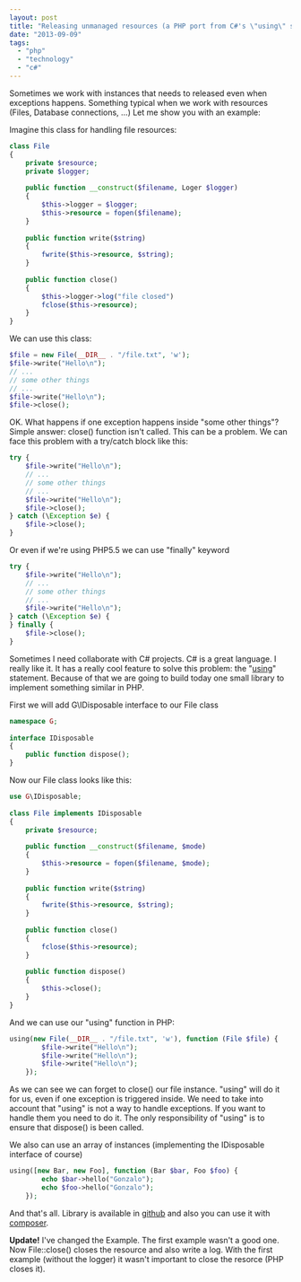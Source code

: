```yaml
---
layout: post
title: "Releasing unmanaged resources (a PHP port from C#'s \"using\" statement)"
date: "2013-09-09"
tags: 
  - "php"
  - "technology"
  - "c#"
---
```


Sometimes we work with instances that needs to released even when exceptions happens. Something typical when we work with resources (Files, Database connections, ...) Let me show you with an example:

Imagine this class for handling file resources: 

```php
class File
{
    private $resource;
    private $logger;
 
    public function __construct($filename, Loger $logger)
    {
        $this->logger = $logger;
        $this->resource = fopen($filename);
    }
 
    public function write($string)
    {
        fwrite($this->resource, $string);
    }
 
    public function close()
    {
        $this->logger->log("file closed")   
        fclose($this->resource);
    }
}
```

We can use this class: 

```php
$file = new File(__DIR__ . "/file.txt", 'w');
$file->write("Hello\n");
// ...
// some other things
// ...
$file->write("Hello\n");
$file->close();
```

OK. What happens if one exception happens inside "some other things"? Simple answer: close() function isn't called. This can be a problem. We can face this problem with a try/catch block like this: 

```php
try {
    $file->write("Hello\n");
    // ...
    // some other things
    // ...
    $file->write("Hello\n");
    $file->close();
} catch (\Exception $e) {
    $file->close();
}
```

Or even if we're using PHP5.5 we can use "finally" keyword 

```php
try {
    $file->write("Hello\n");
    // ...
    // some other things
    // ...
    $file->write("Hello\n");
} catch (\Exception $e) {
} finally {
    $file->close();
}
```

Sometimes I need collaborate with C# projects. C# is a great language. I really like it. It has a really cool feature to solve this problem: the "[using](http://msdn.microsoft.com/en-us//library/yh598w02(v=vs.90).aspx)" statement. Because of that we are going to build today one small library to implement something similar in PHP.

First we will add G\\IDisposable interface to our File class 

```php
namespace G;
 
interface IDisposable
{
    public function dispose();
}
```

Now our File class looks like this: 

```php
use G\IDisposable;
 
class File implements IDisposable
{
    private $resource;
 
    public function __construct($filename, $mode)
    {
        $this->resource = fopen($filename, $mode);
    }
 
    public function write($string)
    {
        fwrite($this->resource, $string);
    }
 
    public function close()
    {
        fclose($this->resource);
    }
 
    public function dispose()
    {
        $this->close();
    }
}
```

And we can use our "using" function in PHP: 

```php
using(new File(__DIR__ . "/file.txt", 'w'), function (File $file) {
        $file->write("Hello\n");
        $file->write("Hello\n");
        $file->write("Hello\n");
    });
```

As we can see we can forget to close() our file instance. "using" will do it for us, even if one exception is triggered inside. We need to take into account that "using" is not a way to handle exceptions. If you want to handle them you need to do it. The only responsibility of "using" is to ensure that dispose() is been called.

We also can use an array of instances (implementing the IDisposable interface of course) 

```php
using([new Bar, new Foo], function (Bar $bar, Foo $foo) {
        echo $bar->hello("Gonzalo");
        echo $foo->hello("Gonzalo");
    });
```

And that's all. Library is available in [github](https://github.com/gonzalo123/using) and also you can use it with [composer](https://packagist.org/packages/gonzalo123/using).

**Update!** 
I've changed the Example. The first example wasn't a good one. Now File::close() closes the resource and also write a log. With the first example (without the logger) it wasn't important to close the resorce (PHP closes it).
